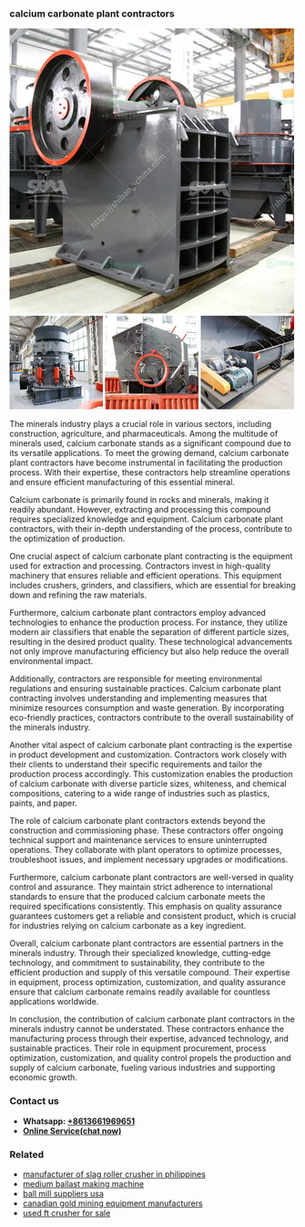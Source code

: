 <h3>calcium carbonate plant contractors</h3><img src='1706755494.jpg' alt=''><p>The minerals industry plays a crucial role in various sectors, including construction, agriculture, and pharmaceuticals. Among the multitude of minerals used, calcium carbonate stands as a significant compound due to its versatile applications. To meet the growing demand, calcium carbonate plant contractors have become instrumental in facilitating the production process. With their expertise, these contractors help streamline operations and ensure efficient manufacturing of this essential mineral.</p><p>Calcium carbonate is primarily found in rocks and minerals, making it readily abundant. However, extracting and processing this compound requires specialized knowledge and equipment. Calcium carbonate plant contractors, with their in-depth understanding of the process, contribute to the optimization of production.</p><p>One crucial aspect of calcium carbonate plant contracting is the equipment used for extraction and processing. Contractors invest in high-quality machinery that ensures reliable and efficient operations. This equipment includes crushers, grinders, and classifiers, which are essential for breaking down and refining the raw materials.</p><p>Furthermore, calcium carbonate plant contractors employ advanced technologies to enhance the production process. For instance, they utilize modern air classifiers that enable the separation of different particle sizes, resulting in the desired product quality. These technological advancements not only improve manufacturing efficiency but also help reduce the overall environmental impact.</p><p>Additionally, contractors are responsible for meeting environmental regulations and ensuring sustainable practices. Calcium carbonate plant contracting involves understanding and implementing measures that minimize resources consumption and waste generation. By incorporating eco-friendly practices, contractors contribute to the overall sustainability of the minerals industry.</p><p>Another vital aspect of calcium carbonate plant contracting is the expertise in product development and customization. Contractors work closely with their clients to understand their specific requirements and tailor the production process accordingly. This customization enables the production of calcium carbonate with diverse particle sizes, whiteness, and chemical compositions, catering to a wide range of industries such as plastics, paints, and paper.</p><p>The role of calcium carbonate plant contractors extends beyond the construction and commissioning phase. These contractors offer ongoing technical support and maintenance services to ensure uninterrupted operations. They collaborate with plant operators to optimize processes, troubleshoot issues, and implement necessary upgrades or modifications.</p><p>Furthermore, calcium carbonate plant contractors are well-versed in quality control and assurance. They maintain strict adherence to international standards to ensure that the produced calcium carbonate meets the required specifications consistently. This emphasis on quality assurance guarantees customers get a reliable and consistent product, which is crucial for industries relying on calcium carbonate as a key ingredient.</p><p>Overall, calcium carbonate plant contractors are essential partners in the minerals industry. Through their specialized knowledge, cutting-edge technology, and commitment to sustainability, they contribute to the efficient production and supply of this versatile compound. Their expertise in equipment, process optimization, customization, and quality assurance ensure that calcium carbonate remains readily available for countless applications worldwide.</p><p>In conclusion, the contribution of calcium carbonate plant contractors in the minerals industry cannot be understated. These contractors enhance the manufacturing process through their expertise, advanced technology, and sustainable practices. Their role in equipment procurement, process optimization, customization, and quality control propels the production and supply of calcium carbonate, fueling various industries and supporting economic growth.</p><h3>Contact us</h3><ul><li><strong>Whatsapp:&nbsp;<a href="https://wa.me/8613661969651">+8613661969651</a></strong></li><li><a href="https://swt.shibang-china.com/?git&amp;zhl&amp;calcium carbonate plant contractors"><strong>Online Service(chat now)</strong></a></li></ul><h3>Related</h3><ul><li><a href='manufacturer of slag roller crusher in philippines.md'>manufacturer of slag roller crusher in philippines</a></li><li><a href='medium ballast making machine.md'>medium ballast making machine</a></li><li><a href='ball mill suppliers usa.md'>ball mill suppliers usa</a></li><li><a href='canadian gold mining equipment manufacturers.md'>canadian gold mining equipment manufacturers</a></li><li><a href='used ft crusher for sale.md'>used ft crusher for sale</a></li></ul>